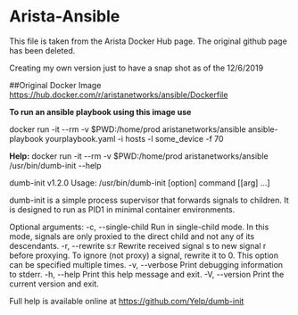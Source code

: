 # Arista-Ansible

This file is taken from the Arista Docker Hub page. The original github page
has been deleted. 

Creating my own version just to have a snap shot as of the 12/6/2019

##Original Docker Image
https://hub.docker.com/r/aristanetworks/ansible/Dockerfile

**To run an ansible playbook using this image use**

docker run -it --rm -v $PWD:/home/prod aristanetworks/ansible ansible-playbook
yourplaybook.yaml -i hosts -l some_device -f 70

**Help:**
docker run -it --rm -v $PWD:/home/prod aristanetworks/ansible /usr/bin/dumb-init --help

dumb-init v1.2.0
Usage: /usr/bin/dumb-init [option] command [[arg] ...]

dumb-init is a simple process supervisor that forwards signals to children.
It is designed to run as PID1 in minimal container environments.

Optional arguments:
   -c, --single-child   Run in single-child mode.
                        In this mode, signals are only proxied to the
                        direct child and not any of its descendants.
   -r, --rewrite s:r    Rewrite received signal s to new signal r before proxying.
                        To ignore (not proxy) a signal, rewrite it to 0.
                        This option can be specified multiple times.
   -v, --verbose        Print debugging information to stderr.
   -h, --help           Print this help message and exit.
   -V, --version        Print the current version and exit.

Full help is available online at https://github.com/Yelp/dumb-init

